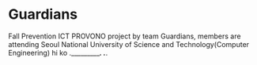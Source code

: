 # Guardians
Fall Prevention ICT PROVONO project by team Guardians, members are attending Seoul National University of Science and Technology(Computer Engineering)
hi ko
.____________.   .___.

